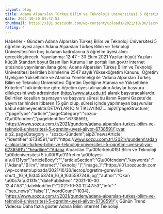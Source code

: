 ```yaml
--- 
layout: blog
title: Adana Alparslan Türkeş Bilim ve Teknoloji Üniversitesi 5 öğretim üyesi alıyor
date: 2021-10-30 09:47:53
thumbnail: https://i01.sozcucdn.com/wp-content/uploads/2021/10/30/iecrop/ogretim-gorevlisi-shutt__16_9_1634553746_16_9_1635587249-670x371.jpg
rating: 4
---
```

   Haberler - Gündem Adana Alparslan Türkeş Bilim ve Teknoloji Üniversitesi 5 öğretim üyesi alıyor Adana Alparslan Türkeş Bilim ve Teknoloji Üniversitesi'nin boş bulunan kadrolarına 5 öğretim üyesi alımı gerçekleştirecek.        Yayınlanma: 12:47 - 30 Ekim 2021                  Yazıları büyüt Yazıları küçült Standart boyut         Basın İlan Kurumu ilan portalı ilan.gov.tr internet sitesinde yayınlanan ilana göre; Adana Alparslan Türkeş Bilim ve Teknoloji Üniversitesi belirtilen birimlerine 2547 sayılı Yükseköğretim Kanunu, Öğretim Üyeliğine Yükseltilme ve Atanma Yönetmeliği ile “Adana Alparslan Türkeş Bilim ve Teknoloji Üniversitesi Öğretim Üyeliğine Atanma ve Yükseltilme Kriterleri” hükümlerine göre öğretim üyesi alınacaktır.Adaylar başvuru dilekçesini web adresinden (http://www.atu.edu.tr) alarak başvuracaklardır. Belirtilen koşulları taşımayan ve başvuru süresi bu ilanın Resmi Gazete'de yayım tarihinden itibaren 15 gün olup, süresi içinde yapılmayan başvurular kabul edilmeyecektir.DETAYLAR İÇİN TIKLAYINIZ… aip2('pageStructure', {"pageType":"article","pageCategory":"sozcu-G\u00fcndem","pageIdentifier":6738591}, 'https://www.sozcu.com.tr/2021/gundem/adana-alparslan-turkes-bilim-ve-teknoloji-universitesi-5-ogretim-uyesi-aliyor-6738591/');var aip2_pageCategory = "sozcu-Gündem";aip2('newsArticle', {"identifier":6738591,"url":"https:\/\/www.sozcu.com.tr\/2021\/gundem\/adana-alparslan-turkes-bilim-ve-teknoloji-universitesi-5-ogretim-uyesi-aliyor-6738591\/","headline":"Adana Alparslan T\u00fcrke\u015f Bilim ve Teknoloji \u00dcniversitesi 5 \u00f6\u011fretim \u00fcyesi al\u0131yor","articleBody":"","articleSection":"G\u00fcndem","keywords":"[\"Adana\",\"Bilim\",\"internet\",\"Teknoloji\"]","image_1":"https:\/\/i01.sozcucdn.com\/wp-content\/uploads\/2021\/10\/30\/iecrop\/ogretim-gorevlisi-shutt__16_9_1634553746_16_9_1635587249.jpg","author":"Okan \u00c7al\u0131k","datePublished":"2021-10-30 12:47:53","dateModified":"2021-10-30 12:47:53","info":"{\"seo_news\":\"false\"}","wordCount":1034}, 'https://www.sozcu.com.tr/2021/gundem/adana-alparslan-turkes-bilim-ve-teknoloji-universitesi-5-ogretim-uyesi-aliyor-6738591/');  Günün Trend Videosu   Daha fazla göster   Adana Bilim internet Teknoloji   